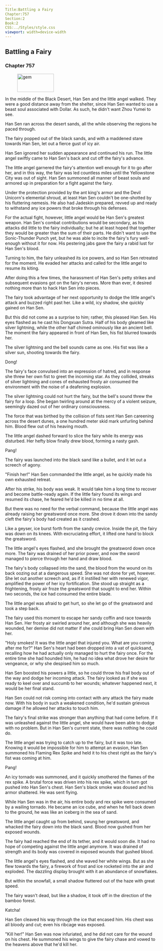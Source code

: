 ```yaml
---
Title:Battling a Fairy 
Chapter:757 
Section:2 
Book:2 
CSS:../Styles/style.css 
viewport: width=device-width
---
```

  
## Battling a Fairy
### Chapter 757
  
<figure>
	<img src="../Images/gem.gif" alt="gem" id="gem" width="120" height="60" />
</figure>
  

  
In the middle of the Black Desert, Han Sen and the little angel walked. They were a good distance away from the shelter, since Han Sen wanted to use a beast soul associated with Dollar. As such, he didn't want Zhou Yumei to see.

Han Sen ran across the desert sands, all the while observing the regions he paced through.

The fairy popped out of the black sands, and with a maddened stare towards Han Sen, let out a fierce gust of icy air.

Han Sen ignored her sudden appearance and continued his run. The little angel swiftly came to Han Sen's back and cut off the fairy's advance.

The little angel garnered the fairy's attention well enough for it to go after her, and in this way, the fairy was led countless miles until the Yellowstone City was out of sight. Han Sen summoned all manner of beast souls and armored up in preparation for a fight against the fairy.

Under the protection provided by the ant king's armor and the Devil Unicorn's elemental shroud, at least Han Sen couldn't be one-shotted by his fluttering nemesis. He also had Jadeskin prepared, revved up and ready to withstand any ice powers that broke through his defenses.

For the actual fight, however, little angel would be Han Sen's greatest weapon. Han Sen's combat contributions would be secondary, as his attacks did little to the fairy individually; but he at least hoped that together they would be greater than the sum of their parts. He didn't want to use the Sonic-Thunder Punch yet, but he was able to incite the fairy's fury well-enough without it for now. His pestering jabs gave the fairy a rabid lust for Han Sen's blood.

Turning to him, the fairy unleashed its ice powers, and so Han Sen retreated for the moment. He evaded her attacks and called for the little angel to resume its kiting.

After doing this a few times, the harassment of Han Sen's petty strikes and subsequent evasions got on the fairy's nerves. More than ever, it desired nothing more than to hack Han Sen into pieces.

The fairy took advantage of her next opportunity to dodge the little angel's attack and buzzed right past her. Like a wild, icy shadow, she quickly gained on Han Sen.

But this did not come as a surprise to him; rather, this pleased Han Sen. His eyes flashed as he cast his Dongxuan Sutra. Half of his body gleamed like silver lightning, while the other half chimed ominously like an ancient bell. The moment the fairy appeared in front of Han Sen, his fist blurred towards her.

The silver lightning and the bell sounds came as one. His fist was like a silver sun, shooting towards the fairy.

Dong!

The fairy's face convulsed into an expression of hatred, and in response she threw her own fist to greet the incoming star. As they collided, streaks of silver lightning and cones of exhausted frosty air consumed the environment with the noise of a deafening explosion.

The silver lightning could not hurt the fairy, but the bell's sound threw the fairy for a loop. She began twirling around at the mercy of a violent seizure, seemingly dazed out of her ordinary consciousness.

The force that was birthed by the collision of fists sent Han Sen careening across the desert dunes, a one hundred meter skid mark unfurling behind him. Blood flew out of his heaving mouth.

The little angel dashed forward to slice the fairy while its energy was disturbed. Her hefty blow finally drew blood, forming a nasty gash.

Pang!

The fairy was launched into the black sand like a bullet, and it let out a screech of agony.

"Finish her!" Han Sen commanded the little angel, as he quickly made his own exhausted retreat.

After his strike, his body was weak. It would take him a long time to recover and become battle-ready again. If the little fairy found its wings and resumed its chase, he feared he'd be killed in no time at all.

But there was no need for the verbal command, because the little angel was already raising her greatsword once more. She drove it down into the sandy cleft the fairy's body had created as it crashed.

Like a geyser, ice burst forth from the sandy crevice. Inside the pit, the fairy was down on its knees. With excruciating effort, it lifted one hand to block the greatsword.

The little angel's eyes flashed, and she brought the greatsword down once more. The fairy was drained of her prior power, and now the sword managed to pierce through her hand and draw blood.

The fairy's body collapsed into the sand, the blood from the wound on its back oozing out at a dangerous speed. She was not done for yet, however. She let out another screech and, as if it instilled her with renewed vigor, amplified the power of her icy fortification. She stood up straight as a frightening, frosty air froze the greatsword that sought to end her. Within two seconds, the ice had consumed the entire blade.

The little angel was afraid to get hurt, so she let go of the greatsword and took a step back.

The fairy used this moment to escape her sandy coffin and race towards Han Sen. Her frosty air swirled around her, and although she was heavily wounded, her demise did not matter if she could bring Han Sen down with her.

"Holy smokes! It was the little angel that injured you. What are you coming after me for?" Han Sen's heart had been dropped into a vat of quicksand, recalling how he had actually only managed to hurt the fairy once. For the entire time she had hounded him, he had no idea what drove her desire for vengeance, or why she despised him so much.

Han Sen boosted his powers a little, so he could throw his frail body out of the way and dodge her incoming attack. The fairy looked as if she was ready to keel over and succumb to her wounds; whatever happened next, it would be her final stand.

Han Sen could not risk coming into contact with any attack the fairy made now. With his body in such a weakened condition, he'd sustain grievous damage if he allowed her attacks to touch him.

The fairy's final strike was stronger than anything that had come before. If it was unleashed against the little angel, she would have been able to dodge with no problem. But in Han Sen's current state, there was nothing he could do.

The little angel was trying to catch up to the fairy, but it was too late. Knowing it would be impossible for him to attempt an evasion, Han Sen summoned his Flaming Rex Spike and held it to his chest right as the fairy's fist was coming at him.

Pang!

An icy tornado was summoned, and it quickly smothered the flames of the rex spike. A brutal force was driven into his rex spike, which in turn got pushed into Han Sen's chest. Han Sen's black smoke was doused and his armor shattered. He was sent flying.

While Han Sen was in the air, his entire body and rex spike were consumed by a wailing tornado. He became an ice cube, and when he fell back down to the ground, he was like an iceberg in the sea of sand.

The little angel caught up from behind, swung her greatsword, and whacked the fairy down into the black sand. Blood now gushed from her exposed wounds.

The fairy had reached the end of its tether, and it would soon die. It had no hope of competing against the little angel anymore. It was drained of strength and its body was covered in exposed wounds that gushed blood.

The little angel's eyes flashed, and she waved her white wings. But as she flew towards the fairy, a firework of frost and ice rocketed into the air and exploded. The dazzling display brought with it an abundance of snowflakes.

But within the snowfall, a small shadow fluttered out of the haze with great speed.

The fairy wasn't dead, but like a shadow, it took off in the direction of the bamboo forest.

Katcha!

Han Sen cleaved his way through the ice that encased him. His chest was all bloody and cut; even his ribcage was exposed.

"Kill her!" Han Sen was now infuriated, and he did not care for the wound on his chest. He summoned his wings to give the fairy chase and vowed to the heavens above that he'd kill her.